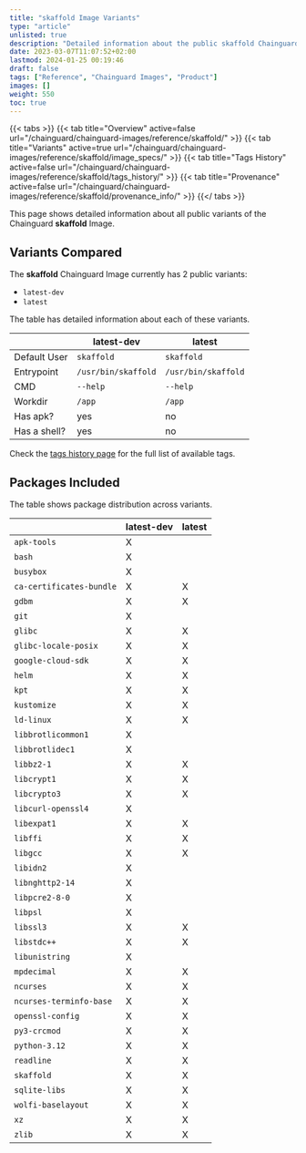 ```yaml
---
title: "skaffold Image Variants"
type: "article"
unlisted: true
description: "Detailed information about the public skaffold Chainguard Image variants"
date: 2023-03-07T11:07:52+02:00
lastmod: 2024-01-25 00:19:46
draft: false
tags: ["Reference", "Chainguard Images", "Product"]
images: []
weight: 550
toc: true
---
```


{{< tabs >}}
{{< tab title="Overview" active=false url="/chainguard/chainguard-images/reference/skaffold/" >}}
{{< tab title="Variants" active=true url="/chainguard/chainguard-images/reference/skaffold/image_specs/" >}}
{{< tab title="Tags History" active=false url="/chainguard/chainguard-images/reference/skaffold/tags_history/" >}}
{{< tab title="Provenance" active=false url="/chainguard/chainguard-images/reference/skaffold/provenance_info/" >}}
{{</ tabs >}}

This page shows detailed information about all public variants of the Chainguard **skaffold** Image.

## Variants Compared
The **skaffold** Chainguard Image currently has 2 public variants: 

- `latest-dev`
- `latest`

The table has detailed information about each of these variants.

|              | latest-dev          | latest              |
|--------------|---------------------|---------------------|
| Default User | `skaffold`          | `skaffold`          |
| Entrypoint   | `/usr/bin/skaffold` | `/usr/bin/skaffold` |
| CMD          | `--help`            | `--help`            |
| Workdir      | `/app`              | `/app`              |
| Has apk?     | yes                 | no                  |
| Has a shell? | yes                 | no                  |

Check the [tags history page](/chainguard/chainguard-images/reference/skaffold/tags_history/) for the full list of available tags.

## Packages Included
The table shows package distribution across variants.

|                          | latest-dev | latest |
|--------------------------|------------|--------|
| `apk-tools`              | X          |        |
| `bash`                   | X          |        |
| `busybox`                | X          |        |
| `ca-certificates-bundle` | X          | X      |
| `gdbm`                   | X          | X      |
| `git`                    | X          |        |
| `glibc`                  | X          | X      |
| `glibc-locale-posix`     | X          | X      |
| `google-cloud-sdk`       | X          | X      |
| `helm`                   | X          | X      |
| `kpt`                    | X          | X      |
| `kustomize`              | X          | X      |
| `ld-linux`               | X          | X      |
| `libbrotlicommon1`       | X          |        |
| `libbrotlidec1`          | X          |        |
| `libbz2-1`               | X          | X      |
| `libcrypt1`              | X          | X      |
| `libcrypto3`             | X          | X      |
| `libcurl-openssl4`       | X          |        |
| `libexpat1`              | X          | X      |
| `libffi`                 | X          | X      |
| `libgcc`                 | X          | X      |
| `libidn2`                | X          |        |
| `libnghttp2-14`          | X          |        |
| `libpcre2-8-0`           | X          |        |
| `libpsl`                 | X          |        |
| `libssl3`                | X          | X      |
| `libstdc++`              | X          | X      |
| `libunistring`           | X          |        |
| `mpdecimal`              | X          | X      |
| `ncurses`                | X          | X      |
| `ncurses-terminfo-base`  | X          | X      |
| `openssl-config`         | X          | X      |
| `py3-crcmod`             | X          | X      |
| `python-3.12`            | X          | X      |
| `readline`               | X          | X      |
| `skaffold`               | X          | X      |
| `sqlite-libs`            | X          | X      |
| `wolfi-baselayout`       | X          | X      |
| `xz`                     | X          | X      |
| `zlib`                   | X          | X      |

